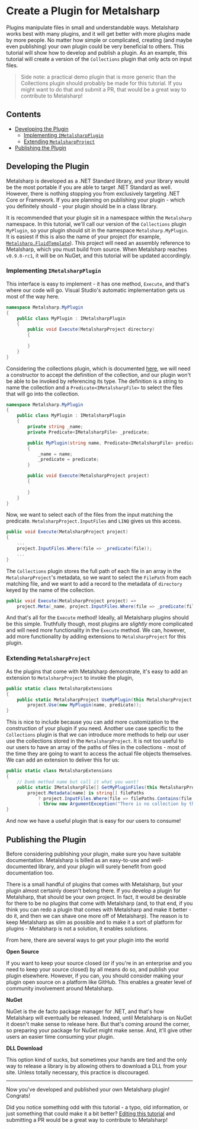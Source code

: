 # Create a Plugin for Metalsharp

Plugins manipulate files in small and understandable ways. Metalsharp works best with many plugins, and it will get better with more plugins made by more people. No matter how simple or complicated, creating (and maybe even publishing) your own plugin could be very beneficial to others. This tutorial will show how to develop and publish a plugin. As an example, this tutorial will create a version of the `Collections` plugin that only acts on input files.

> Side note: a practical demo plugin that is more generic than the Collections plugin should probably be made for this tutorial. If you might want to do that and submit a PR, that would be a great way to contribute to Metalsharp!

## Contents

* [Developing the Plugin](https://github.com/IanWold/Metalsharp/blob/master/Metalsharp.Documentation/tutorial-plugin.md#developing-the-plugin)
  * [Implementing `IMetalsharpPlugin`](https://github.com/IanWold/Metalsharp/blob/master/Metalsharp.Documentation/tutorial-plugin.md#implementing-imetalsharpplugin)
  * [Extending `MetalsharpProject`](https://github.com/IanWold/Metalsharp/blob/master/Metalsharp.Documentation/tutorial-plugin.md#extending-metalsharpdirectory)
* [Publishing the Plugin](https://github.com/IanWold/Metalsharp/blob/master/Metalsharp.Documentation/tutorial-plugin.md#publishing-the-plugin)

## Developing the Plugin

Metalsharp is developed as a .NET Standard library, and your library would be the most portable if you are able to target .NET Standard as well. However, there is nothing stopping you from exclusively targeting .NET Core or Framework. If you are planning on publishing your plugin - which you definitely should - your plugin should be in a class library.

It is recommended that your plugin sit in a namespace within the `Metalsharp` namespace. In this tutorial, we'll call our version of the `Collections` plugin `MyPlugin`, so your plugin should sit in the namespace `Metalsharp.MyPlugin`. It is easiest if this is also the name of your project (for example, [`Metalsharp.FluidTemplate`](https://github.com/IanWold/Metalsharp.FluidTemplate)). This project will need an assembly reference to Metalsharp, which you must build from source. When Metalsharp reaches `v0.9.0-rc1`, it will be on NuGet, and this tutorial will be updated accordingly.

### Implementing `IMetalsharpPlugin`

This interface is easy to implement - it has one method, `Execute`, and that's where our code will go. Visual Studio's automatic implementation gets us most of the way here.

```c#
namespace Metalsharp.MyPlugin
{
    public class MyPlugin : IMetalsharpPlugin
    {
        public void Execute(MetalsharpProject directory)
        {
        
        }
    }
}
```

Considering the collections plugin, which is documented [here](https://github.com/IanWold/Metalsharp/blob/master/Metalsharp.Documentation/api.md#collections), we will need a constructor to accept the definition of the collection, and our plugin won't be able to be invoked by referencing its type. The definition is a string to name the collection and a `Predicate<IMetalsharpFile>` to select the files that will go into the collection.

```c#
namespace Metalsharp.MyPlugin
{
    public class MyPlugin : IMetalsharpPlugin
    {
        private string _name;
        private Predicate<IMetalsharpFile> _predicate;

        public MyPlugin(string name, Predicate<IMetalsharpFile> predicate)
        {
            _name = name;
            _predicate = predicate;
        }

        public void Execute(MetalsharpProject project)
        {
            
        }
    }
}
```

Now, we want to select each of the files from the input matching the predicate. `MetalsharpProject.InputFiles` and `LINQ` gives us this access.

```c#
public void Execute(MetalsharpProject project)
{
    ...
    project.InputFiles.Where(file => _predicate(file));
    ...
}
```

The `Collections` plugin stores the full path of each file in an array in the `MetalsharpProject`'s metadata, so we want to select the `FilePath` from each matching file, and we want to add a record to the metadata of `directory` keyed by the name of the collection.


```c#
public void Execute(MetalsharpProject project) =>
    project.Meta(_name, project.InputFiles.Where(file => _predicate(file)).Select(file => file.FilePath).ToArray());
```

And that's all for the `Execute` method! Ideally, all Metalsharp plugins should be this simple. Truthfully though, most plugins are *slightly* more complicated and will need more functionality in the `Execute` method. We can, however, add more functionality by adding extensions to `MetalsharpProject` for this plugin.

### Extending `MetalsharpProject`

As the plugins that come with Metalsharp demonstrate, it's easy to add an extension to `MetalsharpProject` to invoke the plugin,

```c#
public static class MetalsharpExtensions
{
    public static MetalsharpProject UseMyPlugin(this MetalsharpProject project, string name, Predicate<IMetalsharpFile> predicate) =>
        project.Use(new MyPlugin(name, predicate));
}
```

This is nice to include because you can add more customization to the construction of your plugin if you need. Another use case specific to the `Collections` plugin is that we can introduce more methods to help our user use the collections stored in the `MetalsharpProject`. It is not too useful to our users to have an array of the paths of files in the collections - most of the time they are going to want to access the actual file objects themselves. We can add an extension to deliver this for us:

```c#
public static class MetalsharpExtensions
{
    // Dumb method name but call it what you want!
    public static IMetalsharpFile[] GetMyPluginFiles(this MetalsharpProject project, string name) =>
        project.Metadata[name] is string[] filePaths
            ? project.InputFiles.Where(file => filePaths.Contains(file.FilePath))
            : throw new ArgumentException("There is no collection by the name " + name);
}
```

And now we have a useful plugin that is easy for our users to consume!

## Publishing the Plugin

Before considering publishing your plugin, make sure you have suitable documentation. Metalsharp is billed as an easy-to-use and well-documented library, and your plugin will surely benefit from good documentation too.

There is a small handful of plugins that comes with Metalsharp, but your plugin almost certainly doesn't belong there. If you develop a plugin for Metalsharp, that should be your own project. In fact, it would be desirable for there to be no plugins that come with Metalsharp (and, to that end, if you think you can redo a plugin that comes with Metalsharp and make it better - do it, and then we can shave one more off of Metalsharp). The reason is to keep Metalsharp as slim as possible and to make it a sort of platform for plugins - Metalsharp is not a solution, it enables solutions.

From here, there are several ways to get your plugin into the world

**Open Source**

If you want to keep your source closed (or if you're in an enterprise and you need to keep your source closed) by all means do so, and publish your plugin elsewhere. However, if you can, you should consider making your plugin open source on a platform like GitHub. This enables a greater level of community involvement around Metalsharp.

**NuGet**

NuGet is the de facto package manager for .NET, and that's how Metalsharp will eventually be released. Indeed, until Metalsharp is on NuGet it doesn't make sense to release here. But that's coming around the corner, so preparing your package for NuGet might make sense. And, it'll give other users an easier time consuming your plugin.

**DLL Download**

This option kind of sucks, but sometimes your hands are tied and the only way to release a library is by allowing others to download a DLL from your site. Unless totally necessary, this practice is discouraged.

---

Now you've developed and published your own Metalsharp plugin! Congrats!

Did you notice something odd with this tutorial - a typo, old information, or just something that could make it a bit better? [Editing this tutorial](https://github.com/IanWold/Metalsharp/edit/master/Metalsharp.Documentation/tutorial-plugin.md) and submitting a PR would be a great way to contribute to Metalsharp!
